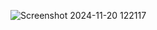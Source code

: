 ![Screenshot 2024-11-20 122117](https://github.com/user-attachments/assets/744e8686-00b2-499e-a5f7-8239b8681eec)
